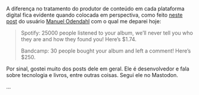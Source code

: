 A diferença no tratamento do produtor de conteúdo em cada plataforma digital fica evidente quando colocada em perspectiva, como feito [neste post]() do usuário [Manuel Odendahl](https://hachyderm.io/@mnl) com o qual me deparei hoje:

> Spotify: 25000 people listened to your album, we’ll never tell you who they are and how they found you! Here’s $1.74. 
> 
> Bandcamp: 30 people bought your album and left a comment! Here’s $250.

Por sinal, gostei muito dos posts dele em geral. Ele é desenvolvedor e fala sobre tecnologia e livros, entre outras coisas. Segui ele no Mastodon.

…

